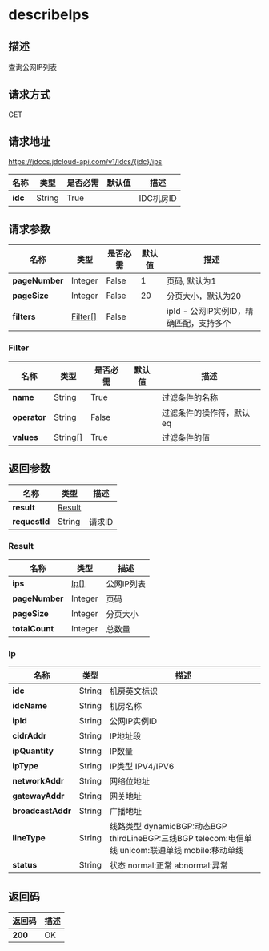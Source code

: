 # describeIps


## 描述
查询公网IP列表

## 请求方式
GET

## 请求地址
https://jdccs.jdcloud-api.com/v1/idcs/{idc}/ips

|名称|类型|是否必需|默认值|描述|
|---|---|---|---|---|
|**idc**|String|True| |IDC机房ID|

## 请求参数
|名称|类型|是否必需|默认值|描述|
|---|---|---|---|---|
|**pageNumber**|Integer|False|1|页码, 默认为1|
|**pageSize**|Integer|False|20|分页大小，默认为20|
|**filters**|[Filter[]](#filter)|False| |ipId - 公网IP实例ID，精确匹配，支持多个<br>|

### <div id="Filter">Filter</div>
|名称|类型|是否必需|默认值|描述|
|---|---|---|---|---|
|**name**|String|True| |过滤条件的名称|
|**operator**|String|False| |过滤条件的操作符，默认eq|
|**values**|String[]|True| |过滤条件的值|

## 返回参数
|名称|类型|描述|
|---|---|---|
|**result**|[Result](#result)| |
|**requestId**|String|请求ID|

### <div id="Result">Result</div>
|名称|类型|描述|
|---|---|---|
|**ips**|[Ip[]](#ip)|公网IP列表|
|**pageNumber**|Integer|页码|
|**pageSize**|Integer|分页大小|
|**totalCount**|Integer|总数量|
### <div id="Ip">Ip</div>
|名称|类型|描述|
|---|---|---|
|**idc**|String|机房英文标识|
|**idcName**|String|机房名称|
|**ipId**|String|公网IP实例ID|
|**cidrAddr**|String|IP地址段|
|**ipQuantity**|String|IP数量|
|**ipType**|String|IP类型 IPV4/IPV6|
|**networkAddr**|String|网络位地址|
|**gatewayAddr**|String|网关地址|
|**broadcastAddr**|String|广播地址|
|**lineType**|String|线路类型 dynamicBGP:动态BGP thirdLineBGP:三线BGP telecom:电信单线 unicom:联通单线 mobile:移动单线|
|**status**|String|状态 normal:正常 abnormal:异常|

## 返回码
|返回码|描述|
|---|---|
|**200**|OK|
